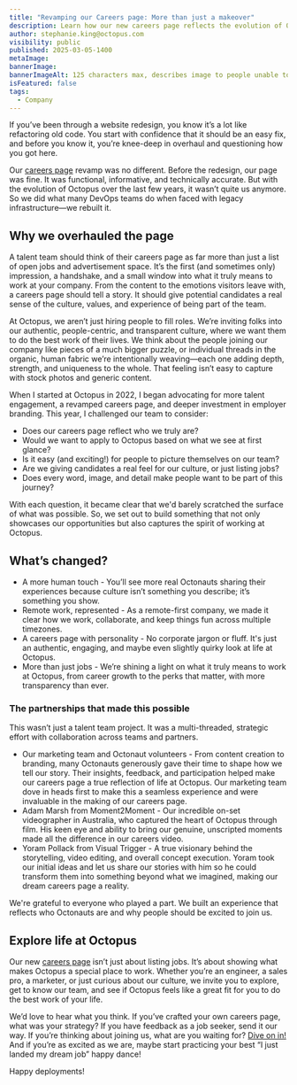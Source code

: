 ```yaml
---
title: "Revamping our Careers page: More than just a makeover"
description: Learn how our new careers page reflects the evolution of Octopus.
author: stephanie.king@octopus.com
visibility: public
published: 2025-03-05-1400
metaImage: 
bannerImage: 
bannerImageAlt: 125 characters max, describes image to people unable to see it.
isFeatured: false
tags: 
  - Company
---
```


If you’ve been through a website redesign, you know it’s a lot like refactoring old code. You start with confidence that it should be an easy fix, and before you know it, you’re knee-deep in overhaul and questioning how you got here. 

Our [careers page](https://octopus.com/company/careers) revamp was no different. Before the redesign, our page was fine. It was functional, informative, and technically accurate. But with the evolution of Octopus over the last few years, it wasn’t quite us anymore. So we did what many DevOps teams do when faced with legacy infrastructure—we rebuilt it.

## Why we overhauled the page

A talent team should think of their careers page as far more than just a list of open jobs and advertisement space. It’s the first (and sometimes only) impression, a handshake, and a small window into what it truly means to work at your company. From the content to the emotions visitors leave with, a careers page should tell a story. It should give potential candidates a real sense of the culture, values, and experience of being part of the team.

At Octopus, we aren’t just hiring people to fill roles. We’re inviting folks into our authentic, people-centric, and transparent culture, where we want them to do the best work of their lives. We think about the people joining our company like pieces of a much bigger puzzle, or individual threads in the organic, human fabric we’re intentionally weaving—each one adding depth, strength, and uniqueness to the whole. That feeling isn’t easy to capture with stock photos and generic content.

When I started at Octopus in 2022, I began advocating for more talent engagement, a revamped careers page, and deeper investment in employer branding. This year, I challenged our team to consider:

- Does our careers page reflect who we truly are?
- Would we want to apply to Octopus based on what we see at first glance?
- Is it easy (and exciting!) for people to picture themselves on our team?
- Are we giving candidates a real feel for our culture, or just listing jobs?
- Does every word, image, and detail make people want to be part of this journey?

With each question, it became clear that we'd barely scratched the surface of what was possible. So, we set out to build something that not only showcases our opportunities but also captures the spirit of working at Octopus.

## What’s changed?

- A more human touch - You’ll see more real Octonauts sharing their experiences because culture isn’t something you describe; it’s something you show.
- Remote work, represented - As a remote-first company, we made it clear how we work, collaborate, and keep things fun across multiple timezones.
- A careers page with personality - No corporate jargon or fluff. It's just an authentic, engaging, and maybe even slightly quirky look at life at Octopus.
- More than just jobs - We’re shining a light on what it truly means to work at Octopus, from career growth to the perks that matter, with more transparency than ever.

### The partnerships that made this possible

This wasn’t just a talent team project. It was a multi-threaded, strategic effort with collaboration across teams and partners.

- Our marketing team and Octonaut volunteers - From content creation to branding, many Octonauts generously gave their time to shape how we tell our story. Their insights, feedback, and participation helped make our careers page a true reflection of life at Octopus. Our marketing team dove in heads first to make this a seamless experience and were invaluable in the making of our careers page.
- Adam Marsh from Moment2Moment - Our incredible on-set videographer in Australia, who captured the heart of Octopus through film. His keen eye and ability to bring our genuine, unscripted moments made all the difference in our careers video.
- Yoram Pollack from Visual Trigger - A true visionary behind the storytelling, video editing, and overall concept execution. Yoram took our initial ideas and let us share our stories with him so he could transform them into something beyond what we imagined, making our dream careers page a reality.

We're grateful to everyone who played a part. We built an experience that reflects who Octonauts are and why people should be excited to join us.


## Explore life at Octopus

Our new [careers page](https://octopus.com/company/careers) isn’t just about listing jobs. It’s about showing what makes Octopus a special place to work. Whether you’re an engineer, a sales pro, a marketer, or just curious about our culture, we invite you to explore, get to know our team, and see if Octopus feels like a great fit for you to do the best work of your life.

We’d love to hear what you think. If you’ve crafted your own careers page, what was your strategy? If you have feedback as a job seeker, send it our way. If you’re thinking about joining us, what are you waiting for? [Dive on in!](https://octopus.com/company/careers) And if you’re as excited as we are, maybe start practicing your best “I just landed my dream job” happy dance!

Happy deployments!